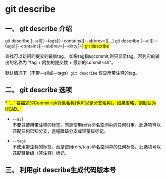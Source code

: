 <h1>git describe</h1>

<h2>一、 git describe 介绍</h2>
    git describe [--all][--tags][--contains][--abbrev=<n>][<commit-ish>…​]
    git describe [--all][--tags][--contains][--abbrev=<n>]--dirty[=<mark>]
    git describe <blob>

查找可以访问的提交的最新tag。 如果tag指向commit,则只显示tag。否则它的输出的名称为 "tag + 附加的提交数 + 最新的commit-ish"。

默认情况下（不带—all或—tags）`git describe` 仅显示带注释的tag。

<h2>二、  git describe 选项</h2>
* `<commit-ish>...`  
要描述的Commit-ish对象名称(也可以是分支名称)。如果省略，则默认为HEAD。

* `--all`  
不要只使用带注释的标签，而是使用refs/命名空间中的任何引用。此选项可以匹配任何已知分支，远程跟踪分支或轻量级标记。

* `--tags`  
不使用带注释的标签，而是使用refs/tags命名空间中的任何标签。此选项可以匹配轻量级（非注释）标记。

<h2>三、 利用git describe生成代码版本号</h2>

